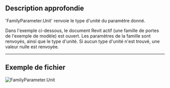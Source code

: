 ## Description approfondie
'FamilyParameter.Unit' renvoie le type d'unité du paramètre donné.

Dans l'exemple ci-dessous, le document Revit actif (une famille de portes de l'exemple de modèle) est ouvert. Les paramètres de la famille sont renvoyés, ainsi que le type d'unité. Si aucun type d'unité n'est trouvé, une valeur nulle est renvoyée.
___
## Exemple de fichier

![FamilyParameter.Unit](./Revit.Elements.FamilyParameter.Unit_img.jpg)
